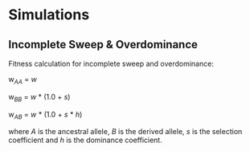 # Simulations

## Incomplete Sweep & Overdominance

Fitness calculation for incomplete sweep and overdominance:

w<sub>_AA_</sub> = _w_ 

w<sub>_BB_</sub> = _w_ * (1.0 + _s_)

w<sub>_AB_</sub> = _w_ * (1.0 + _s_ * _h_)

where _A_ is the ancestral allele, _B_ is the derived allele, _s_ is the selection coefficient and _h_ is the dominance coefficient.
